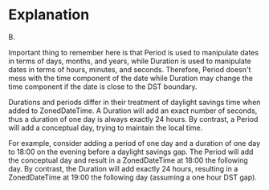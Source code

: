 # Explanation

B.

Important thing to remember here is that Period is used to manipulate dates in terms of days, months, and years, while Duration is used to manipulate dates in terms of hours, minutes, and seconds. Therefore, Period doesn't mess with the time component of the date while Duration may change the time component if the date is close to the DST  boundary.

Durations and periods differ in their treatment of daylight savings time when added to ZonedDateTime. A Duration will add an exact number of seconds, thus a duration of one day is always exactly 24 hours. By contrast, a Period will add a conceptual day, trying to maintain the local time.

For example, consider adding a period of one day and a duration of one day to 18:00 on the evening before a daylight savings gap. The Period will add the conceptual day and result in a ZonedDateTime at 18:00 the following day. By contrast, the Duration will add exactly 24 hours, resulting in a ZonedDateTime at 19:00 the following day (assuming a one hour DST gap).
